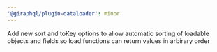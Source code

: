 ```yaml
---
'@giraphql/plugin-dataloader': minor
---
```


Add new sort and toKey options to allow automatic sorting of loadable objects and fields so load
functions can return values in arbirary order
